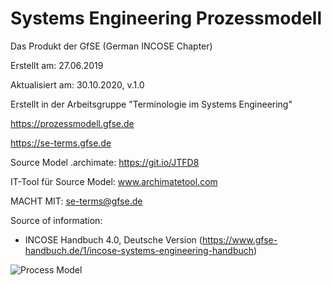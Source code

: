 # Systems Engineering Prozessmodell
Das Produkt der GfSE (German INCOSE Chapter)

Erstellt am: 27.06.2019

Aktualisiert am: 30.10.2020, v.1.0

Erstellt in der Arbeitsgruppe "Terminologie im Systems Engineering"

https://prozessmodell.gfse.de

https://se-terms.gfse.de

Source Model .archimate: https://git.io/JTFD8

IT-Tool für Source Model: www.archimatetool.com

MACHT MIT: se-terms@gfse.de


Source of information:
- INCOSE Handbuch 4.0, Deutsche Version (https://www.gfse-handbuch.de/1/incose-systems-engineering-handbuch)

![Process Model](https://alef1986.github.io/Systems-Engineering-Process-Model/ExtDocsImages/prozessmodell.png) 
